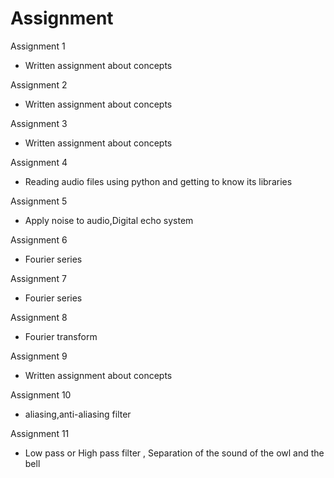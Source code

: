 # Assignment

Assignment 1

  * Written assignment about concepts


Assignment 2
   * Written assignment about concepts


Assignment 3
 * Written assignment about concepts

Assignment 4
 * Reading audio files using python and getting to know its libraries

Assignment 5
 * Apply noise to audio,Digital echo system

Assignment 6
* Fourier series

Assignment 7
* Fourier series

Assignment 8
* Fourier transform

Assignment 9
* Written assignment about concepts

Assignment 10
* aliasing,anti-aliasing filter

Assignment 11
* Low pass or High pass filter , Separation of the sound of the owl and the bell
